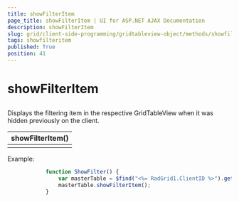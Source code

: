 ```yaml
---
title: showFilterItem
page_title: showFilterItem | UI for ASP.NET AJAX Documentation
description: showFilterItem
slug: grid/client-side-programming/gridtableview-object/methods/showfilteritem
tags: showfilteritem
published: True
position: 41
---
```


# showFilterItem



## 

Displays the filtering item in the respective GridTableView when it was hidden previously on the client.


|  __showFilterItem()__  |
| ------ |
||

Example:

````JavaScript
	        function ShowFilter() {
	            var masterTable = $find("<%= RadGrid1.ClientID %>").get_masterTableView();
	            masterTable.showFilterItem();
	        } 
````


